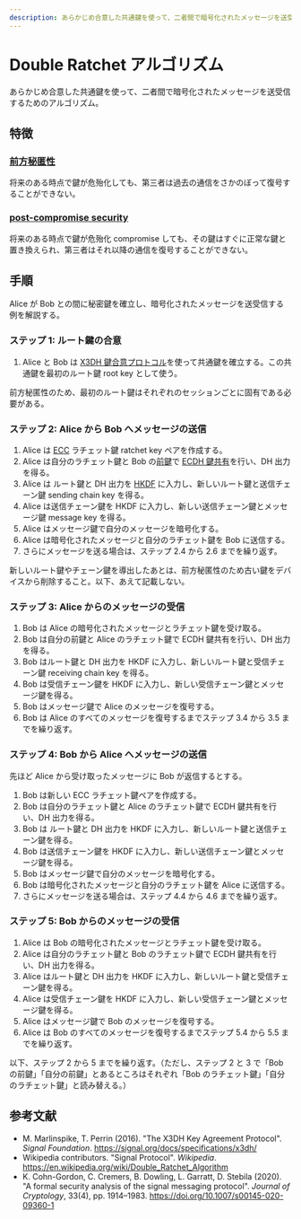 ```yaml
---
description: あらかじめ合意した共通鍵を使って、二者間で暗号化されたメッセージを送受信するためのアルゴリズム。
---
```


# Double Ratchet アルゴリズム

あらかじめ合意した共通鍵を使って、二者間で暗号化されたメッセージを送受信するためのアルゴリズム。

## 特徴

### [前方秘匿性](https://ja.wikipedia.org/wiki/Forward_secrecy)

将来のある時点で鍵が危殆化しても、第三者は過去の通信をさかのぼって復号することができない。

### [post-compromise security](/cryptography/post-compromise-security)

将来のある時点で鍵が危殆化 compromise しても、その鍵はすぐに正常な鍵と置き換えられ、第三者はそれ以降の通信を復号することができない。

## 手順

Alice が Bob との間に秘密鍵を確立し、暗号化されたメッセージを送受信する例を解説する。

### ステップ 1: ルート鍵の合意

1. Alice と Bob は [X3DH 鍵合意プロトコル](/cryptography/x3dh-key-agreement-protocol)を使って共通鍵を確立する。この共通鍵を最初のルート鍵 root key として使う。

前方秘匿性のため、最初のルート鍵はそれぞれのセッションごとに固有である必要がある。

### ステップ 2: Alice から Bob へメッセージの送信

1. Alice は [ECC](https://ja.wikipedia.org/wiki/楕円曲線暗号) ラチェット鍵 ratchet key ペアを作成する。
2. Alice は自分のラチェット鍵と Bob の[前鍵](/cryptography/x3dh-key-agreement-protocol#前鍵)で [ECDH 鍵共有](https://ja.wikipedia.org/wiki/楕円曲線ディフィー・ヘルマン鍵共有)を行い、DH 出力を得る。
3. Alice は ルート鍵と DH 出力を [HKDF](https://en.wikipedia.org/wiki/HKDF) に入力し、新しいルート鍵と送信チェーン鍵 sending chain key を得る。
4. Alice は送信チェーン鍵を HKDF に入力し、新しい送信チェーン鍵とメッセージ鍵 message key を得る。
5. Alice はメッセージ鍵で自分のメッセージを暗号化する。
6. Alice は暗号化されたメッセージと自分のラチェット鍵を Bob に送信する。
7. さらにメッセージを送る場合は、ステップ 2.4 から 2.6 までを繰り返す。

新しいルート鍵やチェーン鍵を導出したあとは、前方秘匿性のため古い鍵をデバイスから削除すること。以下、あえて記載しない。

### ステップ 3: Alice からのメッセージの受信

1. Bob は Alice の暗号化されたメッセージとラチェット鍵を受け取る。
2. Bob は自分の前鍵と Alice のラチェット鍵で ECDH 鍵共有を行い、DH 出力を得る。
3. Bob はルート鍵と DH 出力を HKDF に入力し、新しいルート鍵と受信チェーン鍵 receiving chain key を得る。
4. Bob は受信チェーン鍵を HKDF に入力し、新しい受信チェーン鍵とメッセージ鍵を得る。
5. Bob はメッセージ鍵で Alice のメッセージを復号する。
6. Bob は Alice のすべてのメッセージを復号するまでステップ 3.4 から 3.5 までを繰り返す。

### ステップ 4: Bob から Alice へメッセージの送信

先ほど Alice から受け取ったメッセージに Bob が返信するとする。

1. Bob は新しい ECC ラチェット鍵ペアを作成する。
2. Bob は自分のラチェット鍵と Alice のラチェット鍵で ECDH 鍵共有を行い、DH 出力を得る。
3. Bob は ルート鍵と DH 出力を HKDF に入力し、新しいルート鍵と送信チェーン鍵を得る。
4. Bob は送信チェーン鍵を HKDF に入力し、新しい送信チェーン鍵とメッセージ鍵を得る。
5. Bob はメッセージ鍵で自分のメッセージを暗号化する。
6. Bob は暗号化されたメッセージと自分のラチェット鍵を Alice に送信する。
7. さらにメッセージを送る場合は、ステップ 4.4 から 4.6 までを繰り返す。

### ステップ 5: Bob からのメッセージの受信

1. Alice は Bob の暗号化されたメッセージとラチェット鍵を受け取る。
2. Alice は自分のラチェット鍵と Bob のラチェット鍵で ECDH 鍵共有を行い、DH 出力を得る。
3. Alice はルート鍵と DH 出力を HKDF に入力し、新しいルート鍵と受信チェーン鍵を得る。
4. Alice は受信チェーン鍵を HKDF に入力し、新しい受信チェーン鍵とメッセージ鍵を得る。
5. Alice はメッセージ鍵で Bob のメッセージを復号する。
6. Alice は Bob のすべてのメッセージを復号するまでステップ 5.4 から 5.5 までを繰り返す。

以下、ステップ 2 から 5 までを繰り返す。（ただし、ステップ 2 と 3 で「Bob の前鍵」「自分の前鍵」とあるところはそれぞれ「Bob のラチェット鍵」「自分のラチェット鍵」と読み替える。）

## 参考文献

- M. Marlinspike, T. Perrin (2016). "The X3DH Key Agreement Protocol". _Signal Foundation_. https://signal.org/docs/specifications/x3dh/
- Wikipedia contributors. "Signal Protocol". _Wikipedia_. https://en.wikipedia.org/wiki/Double_Ratchet_Algorithm
- K. Cohn-Gordon, C. Cremers, B. Dowling, L. Garratt, D. Stebila (2020). "A formal security analysis of the signal messaging protocol". _Journal of Cryptology_, 33(4), pp. 1914&ndash;1983. https://doi.org/10.1007/s00145-020-09360-1
